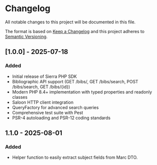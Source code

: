 # Changelog

All notable changes to this project will be documented in this file.

The format is based on [Keep a Changelog](http://keepachangelog.com/)
and this project adheres to [Semantic Versioning](http://semver.org/).

## [1.0.0] - 2025-07-18

### Added

- Initial release of Sierra PHP SDK
- Bibliographic API support (GET /bibs/, GET /bibs/search, POST /bibs/search, GET /bibs/{id})
- Modern PHP 8.4+ implementation with typed properties and readonly classes
- Saloon HTTP client integration
- QueryFactory for advanced search queries
- Comprehensive test suite with Pest
- PSR-4 autoloading and PSR-12 coding standards

## 1.1.0 - 2025-08-01

### Added

- Helper function to easily extract subject fields from Marc DTO.
